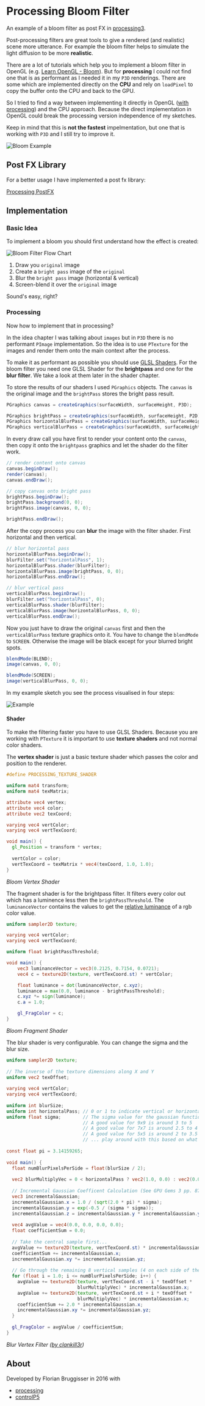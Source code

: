 # Processing Bloom Filter

An example of a bloom filter as post FX in [processing3](https://processing.org/).

Post-processing filters are great tools to give a rendered (and realistic) scene more utterance. For example the bloom filter helps to simulate the light diffusion to be more **realistic**.

There are a lot of tutorials which help you to implement a bloom filter in OpenGL (e.g. [Learn OpenGL - Bloom](https://learnopengl.com/#!Advanced-Lighting/Bloom)). But for **processing** I could not find one that is as performant as I needed it in my `P3D` renderings. There are some which are implemented directly on the **CPU** and rely on `loadPixel` to copy the buffer onto the CPU and back to the GPU.

So I tried to find a way between implementing it directly in OpenGL ([with processing](https://github.com/processing/processing/wiki/Advanced-OpenGL)) and the CPU approach. Because the direct implementation in OpenGL could break the processing version independence of my sketches.

Keep in mind that this is **not the fastest** impelmentation, but one that is working with `P3D` and I still try to improve it.

![Bloom Example](readme/luminance_cube_loop.gif)

## Post FX Library
For a better usage I have implemented a post fx library:

[Processing PostFX](https://github.com/cansik/processing-postfx/)

## Implementation

### Basic Idea
To implement a bloom you should first understand how the effect is created:

![Bloom Filter Flow Chart](readme/bloomfilter.png)

1. Draw you `original` image
2. Create a `bright pass` image of the `original`
3. Blur the `bright pass` image (horizontal & vertical)
4. Screen-blend it over the `original` image

Sound's easy, right?

### Processing
Now how to implement that in processing?

In the idea chapter I was talking about `images` but in `P3D` there is no performant `PImage` implementation. So the idea is to use `PTexture` for the images and render them onto the main context after the process.

To make it as performant as possible you should use [GLSL Shaders](https://processing.org/tutorials/pshader/). For the bloom filter you need one GLSL Shader for the **brightpass** and one for the **blur filter**. We take a look at them later in the shader chapter.

To store the results of our shaders I used `PGraphics` objects. The `canvas` is the original image and the `brightPass` stores the bright pass result.

```java
PGraphics canvas = createGraphics(surfaceWidth, surfaceHeight, P3D);

PGraphics brightPass = createGraphics(surfaceWidth, surfaceHeight, P2D);
PGraphics horizontalBlurPass = createGraphics(surfaceWidth, surfaceHeight, P2D);
PGraphics verticalBlurPass = createGraphics(surfaceWidth, surfaceHeight, P2D); 
```

In every draw call you have first to render your content onto the `canvas`, then copy it onto the `brightpass` graphics and let the shader do the filter work.


```java
// render content onto canvas
canvas.beginDraw();
render(canvas);
canvas.endDraw();

// copy canvas onto bright pass
brightPass.beginDraw();
brightPass.background(0, 0);
brightPass.image(canvas, 0, 0);

brightPass.endDraw();
```
After the copy process you can **blur** the image with the filter shader. First horizontal and then vertical. 

```java
// blur horizontal pass
horizontalBlurPass.beginDraw();
blurFilter.set("horizontalPass", 1);
horizontalBlurPass.shader(blurFilter);
horizontalBlurPass.image(brightPass, 0, 0);
horizontalBlurPass.endDraw();

// blur vertical pass
verticalBlurPass.beginDraw();
blurFilter.set("horizontalPass", 0);
verticalBlurPass.shader(blurFilter);
verticalBlurPass.image(horizontalBlurPass, 0, 0);
verticalBlurPass.endDraw();
```

Now you just have to draw the original `canvas` first and then the `verticalBlurPass` texture graphics onto it. You have to change the `blendMode` to `SCREEN`. Otherwise the image will be black except for your blurred bright spots.

```java
blendMode(BLEND);
image(canvas, 0, 0);

blendMode(SCREEN);
image(verticalBlurPass, 0, 0);
```

In my example sketch you see the process visualised in four steps:

![Example](readme/screenshot-201612340_0012.png)

#### Shader
To make the filtering faster you have to use GLSL Shaders. Because you are working with `PTexture` it is important to use **texture shaders** and not normal color shaders.

The **vertex shader** is just a basic texture shader which passes the color and position to the renderer.

```glsl
#define PROCESSING_TEXTURE_SHADER

uniform mat4 transform;
uniform mat4 texMatrix;

attribute vec4 vertex;
attribute vec4 color;
attribute vec2 texCoord;

varying vec4 vertColor;
varying vec4 vertTexCoord;

void main() {
  gl_Position = transform * vertex;
    
  vertColor = color;
  vertTexCoord = texMatrix * vec4(texCoord, 1.0, 1.0);
}
```

*Bloom Vertex Shader*

The fragment shader is for the brightpass filter. It filters every color out which has a luminence less then the `brightPassThreshold`. The `luminanceVector` contains the values to get the [relative luminance](https://en.wikipedia.org/wiki/Relative_luminance) of a rgb color value.

```glsl
uniform sampler2D texture;

varying vec4 vertColor;
varying vec4 vertTexCoord;

uniform float brightPassThreshold;

void main() {
	vec3 luminanceVector = vec3(0.2125, 0.7154, 0.0721);
    vec4 c = texture2D(texture, vertTexCoord.st) * vertColor;

    float luminance = dot(luminanceVector, c.xyz);
    luminance = max(0.0, luminance - brightPassThreshold);
    c.xyz *= sign(luminance);
    c.a = 1.0;

    gl_FragColor = c;
}
```

*Bloom Fragment Shader*

The blur shader is very configurable. You can change the sigma and the blur size.

```glsl
uniform sampler2D texture;
 
// The inverse of the texture dimensions along X and Y
uniform vec2 texOffset;
 
varying vec4 vertColor;
varying vec4 vertTexCoord;
 
uniform int blurSize;       
uniform int horizontalPass; // 0 or 1 to indicate vertical or horizontal pass
uniform float sigma;        // The sigma value for the gaussian function: higher value means more blur
                            // A good value for 9x9 is around 3 to 5
                            // A good value for 7x7 is around 2.5 to 4
                            // A good value for 5x5 is around 2 to 3.5
                            // ... play around with this based on what you need <span class="Emoticon Emoticon1"><span>:)</span></span>
 
const float pi = 3.14159265;
 
void main() {  
  float numBlurPixelsPerSide = float(blurSize / 2); 
 
  vec2 blurMultiplyVec = 0 < horizontalPass ? vec2(1.0, 0.0) : vec2(0.0, 1.0);
 
  // Incremental Gaussian Coefficent Calculation (See GPU Gems 3 pp. 877 - 889)
  vec3 incrementalGaussian;
  incrementalGaussian.x = 1.0 / (sqrt(2.0 * pi) * sigma);
  incrementalGaussian.y = exp(-0.5 / (sigma * sigma));
  incrementalGaussian.z = incrementalGaussian.y * incrementalGaussian.y;
 
  vec4 avgValue = vec4(0.0, 0.0, 0.0, 0.0);
  float coefficientSum = 0.0;
 
  // Take the central sample first...
  avgValue += texture2D(texture, vertTexCoord.st) * incrementalGaussian.x;
  coefficientSum += incrementalGaussian.x;
  incrementalGaussian.xy *= incrementalGaussian.yz;
 
  // Go through the remaining 8 vertical samples (4 on each side of the center)
  for (float i = 1.0; i <= numBlurPixelsPerSide; i++) { 
    avgValue += texture2D(texture, vertTexCoord.st - i * texOffset * 
                          blurMultiplyVec) * incrementalGaussian.x;         
    avgValue += texture2D(texture, vertTexCoord.st + i * texOffset * 
                          blurMultiplyVec) * incrementalGaussian.x;         
    coefficientSum += 2.0 * incrementalGaussian.x;
    incrementalGaussian.xy *= incrementalGaussian.yz;
  }
 
  gl_FragColor = avgValue / coefficientSum;
}
```

*Blur Vertex Filter ([by clankill3r](https://forum.processing.org/two/discussion/comment/24078/#Comment_24078))*

## About
Developed by Florian Bruggisser in 2016
with 

* [processing](https://processing.org/)
* [controlP5](http://www.sojamo.de/libraries/controlP5/)
